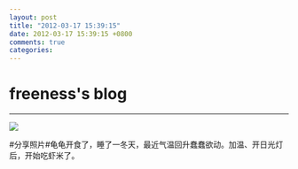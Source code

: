 ```yaml
---
layout: post
title: "2012-03-17 15:39:15"
date: 2012-03-17 15:39:15 +0800
comments: true
categories: 
---
```


# freeness's blog

----------

![](http://okqmqrbgo.bkt.clouddn.com/201203171539151.jpg)

>
\#分享照片\#龟龟开食了，睡了一冬天，最近气温回升蠢蠢欲动。加温、开日光灯后，开始吃虾米了。